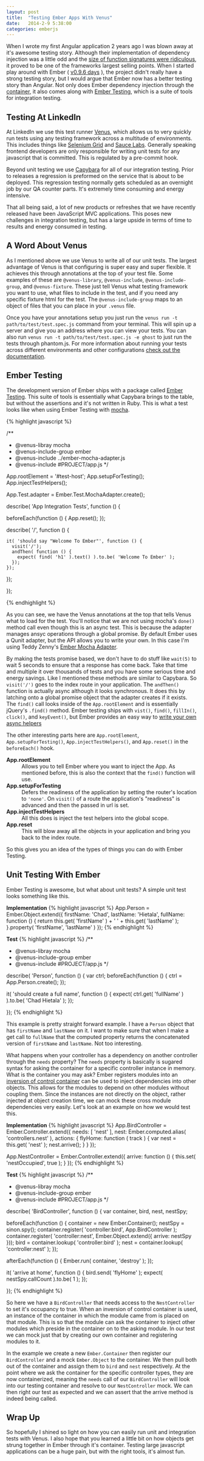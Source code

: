```yaml
---
layout: post
title:  "Testing Ember Apps With Venus"
date:   2014-2-9 5:38:00
categories: emberjs
---
```

When I wrote my first Angular application 2 years ago I was blown away at it's awesome testing story. Although their implementation of dependency injection was a little odd and the [size of function signatures were ridiculous](http://docs.angularjs.org/guide/di#dependency-injection_where-can-i-use-di_di-in-controllers), it proved to be one of the frameworks largest selling points. When I started play around with Ember ( [v0.9.6 days](http://i.imgur.com/gdqozPz.png) ), the project didn't really have a strong testing story, but I would argue that Ember now has a better testing story than Angular. Not only does Ember dependency injection through the [container](http://www.slideshare.net/mixonic/containers-di), it also comes along with [Ember Testing](http://emberjs.com/guides/testing/integration/), which is a suite of tools for integration testing.

## Testing At LinkedIn

At LinkedIn we use this test runner [Venus](http://www.venusjs.org/), which allows us to very quickly run tests using any testing framework across a multitude of environments. This includes things like [Selenium Grid](http://docs.seleniumhq.org/docs/07_selenium_grid.jsp) and [Sauce Labs](https://saucelabs.com/). Generally speaking frontend developers are only responsible for writing unit tests for any javascript that is committed. This is regulated by a pre-commit hook.

Beyond unit testing we use [Capybara](https://github.com/jnicklas/capybara) for all of our integration testing.  Prior to releases a regression is preformed on the service that is about to be deployed. This regression testing normally gets scheduled as an overnight job by our QA counter parts. It's extremely time consuming and energy intensive.

That all being said, a lot of new products or refreshes that we have recently released have been JavaScript MVC applications. This poses new challenges in integration testing, but has a large upside in terms of time to results and energy consumed in testing.

## A Word About Venus

As I mentioned above we use Venus to write all of our unit tests. The largest advantage of Venus is that configuring is super easy and super flexible. It achieves this through annotations at the top of your test file. Some examples of these are `@venus-library`, `@venus-include`, `@venus-include-group`,  and `@venus-fixture`. These just tell Venus what testing framework you want to use, what files to include in the test, and if you need any specific fixture html for the test. The `@venus-include-group` maps to an object of files that you can place in your `.venus` file.

Once you have your annotations setup you just run the `venus run -t path/to/test/test.spec.js` command from your terminal. This will spin up a server and give you an address where you can view your tests. You can also run `venus run -t path/to/test/test.spec.js -e ghost` to just run the tests through phantom.js. For more information about running your tests across different environments and other configurations [check out the documentation](https://venusjs.readthedocs.org/en/latest/tutorials/environments.html#selenium-grid).

## Ember Testing

The development version of Ember ships with a package called [Ember Testing](http://emberjs.com/guides/testing/integration/). This suite of tools is essentially what Capybara brings to the table, but without the assertions and it's not written in Ruby. This is what a test looks like when using Ember Testing with [mocha](http://visionmedia.github.io/mocha/).

{% highlight javascript %}

/**
 * @venus-libray mocha
 * @venus-include-group ember
 * @venus-include ../ember-mocha-adapter.js
 * @venus-include #PROJECT/app.js
 */

App.rootElement = '#test-host';
App.setupForTesting();
App.injectTestHelpers();

App.Test.adapter = Ember.Test.MochaAdapter.create();

describe( 'App Integration Tests', function () {

  beforeEach(function () {
    App.reset();
  });

  describe( '/', function () {

    it( 'should say "Welcome To Ember"', function () {
      visit('/');
      andThen( function () {
        expect( find( 'h1' ).text() ).to.be( 'Welcome To Ember' );
      });
    });

  });

});

{% endhighlight %}

As you can see, we have the Venus annotations at the top that tells Venus what to load for the test. You'll notice that we are not using mocha's `done()` method call even though this is an async test. This is because the adapter manages ansyc operations through a global promise. By default Ember uses a Qunit adapter, but the API allows you to write your own. In this case I'm using Teddy Zenny's [Ember Mocha Adapter](https://github.com/teddyzeenny/ember-mocha-adapter).

By making the tests promise based, we don't have to do stuff like `wait(5)` to wait 5 seconds to ensure that a response has come back. Take that time and multiple it over thousands of tests and you have some serious time and energy savings. Like I mentioned these methods are similar to Capybara. So `visit('/')` goes to the index route in your application. The `andThen()` function is actually async although it looks synchronous. It does this by latching onto a global promise object that the adapter creates if it exists. The `find()` call looks inside of the `App.rootElement` and is essentially jQuery's `.find()` method. Ember testing ships with `vist()`, `find()`, `fillIn()`, `click()`, and `keyEvent()`, but Ember provides an easy way to [write your own async helpers](http://emberjs.com/guides/testing/integration/#toc_creating-your-own-test-helpers)

The other interesting parts here are `App.rootElement`, `App.setupForTesting()`, `App.injectTestHelpers()`, and `App.reset()` in the `beforeEach()` hook.

<dl>
  <dt><strong>App.rootElement</strong></dt>
  <dd>Allows you to tell Ember where you want to inject the App. As mentioned before, this is also the context that the <code>find()</code> function will use.</dd>
  <dt><strong>App.setupForTesting</strong></dt>
  <dd>Defers the readiness of the application by setting the router's location to <code>'none'</code>. On <code>visit()</code> of a route the application's "readiness" is advanced and then the passed in url is set.</dd>
  <dt><strong>App.injectTestHelpers</strong></dt>
  <dd>All this does is inject the test helpers into the global scope.</dd>
  <dt><strong>App.reset</strong></dt>
  <dd>This will blow away all the objects in your application and bring you back to the index route.</dd>
</dl>

So this gives you an idea of the types of things you can do with Ember Testing.

## Unit Testing With Ember

Ember Testing is awesome, but what about unit tests? A simple unit test looks something like this.

**Implementation**
{% highlight javascript %}
App.Person = Ember.Object.extend({
  firstName: 'Chad',
  lastName: 'Hietala',
  fullName: function () {
    return this.get( 'firstName' ) + ' ' + this.get( 'lastName' );
  }.property( 'firstName', 'lastName' )
});
{% endhighlight %}

**Test**
{% highlight javascript %}
/**
 * @venus-libray mocha
 * @venus-include-group ember
 * @venus-include #PROJECT/app.js
 */

describe( 'Person', function () {
  var ctrl;
  beforeEach(function () {
    ctrl = App.Person.create();
  });

  it( 'should create a full name', function () {
    expect( ctrl.get( 'fullName' ) ).to.be( 'Chad Hietala' );
  });

});
{% endhighlight %}

This example is pretty straight forward example. I have a `Person` object that has `firstName` and `lastName` on it. I want to make sure that when I make a get call to `fullName` that the computed property returns the concatenated version of `firstName` and `lastName`. Not too interesting.

What happens when your controller has a dependency on another controller through the `needs` property? The `needs` property is basically is sugared syntax for asking the container for a specific controller instance in memory. What is the container you may ask? Ember registers modules into an [inversion of control container](http://martinfowler.com/articles/injection.html) can be used to inject dependencies into other objects. This allows for the modules to depend on other modules without coupling them. Since the instances are not directly on the object, rather injected at object creation time, we can mock these cross module dependencies very easily. Let's look at an example on how we would test this.

**Implementation**
{% highlight javascript %}
App.BirdController = Ember.Controller.extend({
  needs: [ 'nest' ],
  nest: Ember.computed.alias( 'controllers.nest' ),
  actions: {
    flyHome: function ( track ) {
      var nest = this.get( 'nest' );
      nest.arrive();
    }
  }
});

App.NestController = Ember.Controller.extend({
  arrive: function () {
    this.set( 'nestOccupied', true );
  }
});
{% endhighlight %}

**Test**
{% highlight javascript %}
/**
 * @venus-libray mocha
 * @venus-include-group ember
 * @venus-include #PROJECT/app.js
 */

describe( 'BirdController', function () {
  var container, bird, nest, nestSpy;

  beforeEach(function () {
    container = new Ember.Container();
    nestSpy = sinon.spy();
    container.register( 'controller:bird', App.BirdController );
    container.register( 'controller:nest', Ember.Object.extend({
      arrive: nestSpy
    }));
    bird = container.lookup( 'controller:bird' );
    nest = container.lookup( 'controller:nest' );
  });

  afterEach(function () {
    Ember.run( container, 'destroy' );
  });

  it( 'arrive at home', function () {
    bird.send( 'flyHome' );
    expect( nestSpy.callCount ).to.be( 1 );
  });

});
{% endhighlight %}

So here we have a `BirdController` that needs access to the `NestController` to set it's occupancy to true. When an inversion of control container is used, an instance of the container in which the module came from is placed on that module. This is so that the module can ask the container to inject other modules which preside in the container on to the asking module. In our test we can mock just that by creating our own container and registering modules to it.

In the example we create a new `Ember.Container` then register our `BirdController` and a mock `Ember.Object` to the container. We then pull both out of the container and assign them to `bird` and `nest` respectively. At the point where we ask the container for the specific controller types, they are now containerized, meaning the `needs` call of our `BirdController` will look into our testing container and resolve to our `NestController` mock. We can then right our test as expected and we can assert that the arrive method is indeed being called.

## Wrap Up

So hopefully I shined so light on how you can easily run unit and integration tests with Venus. I also hope that you learned a little bit on how objects get strung together in Ember through it's container. Testing large javascript applications can be a huge pain, but with the right tools, it's almost fun.






